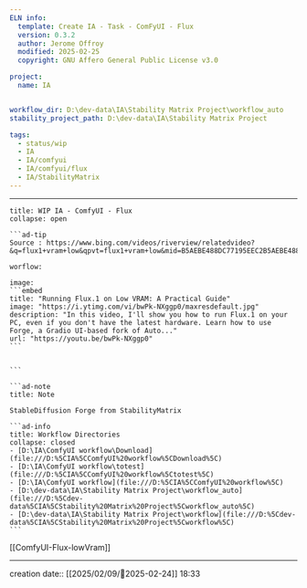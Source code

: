 ```yaml
---
ELN info:
  template: Create IA - Task - ComFyUI - Flux
  version: 0.3.2
  author: Jerome Offroy
  modified: 2025-02-25
  copyright: GNU Affero General Public License v3.0

project:
  name: IA


workflow_dir: D:\dev-data\IA\Stability Matrix Project\workflow_auto
stability_project_path: D:\dev-data\IA\Stability Matrix Project

tags:
  - status/wip
  - IA
  - IA/comfyui
  - IA/comfyui/flux
  - IA/StabilityMatrix
---
```



---
 
`````ad-example
title: WIP IA - ComfyUI - Flux
collapse: open

```ad-tip
Source : https://www.bing.com/videos/riverview/relatedvideo?&q=flux1+vram+low&qpvt=flux1+vram+low&mid=B5AEBE488DC77195EEC2B5AEBE488DC77195EEC2&mmscn=mtsc&aps=144&FORM=VRDGAR

worflow: 

image: 
```embed
title: "Running Flux.1 on Low VRAM: A Practical Guide"
image: "https://i.ytimg.com/vi/bwPk-NXggp0/maxresdefault.jpg"
description: "In this video, I'll show you how to run Flux.1 on your PC, even if you don't have the latest hardware. Learn how to use Forge, a Gradio UI-based fork of Auto..."
url: "https://youtu.be/bwPk-NXggp0"
```


```

```ad-note
title: Note

StableDiffusion Forge from StabilityMatrix 

```ad-info
title: Workflow Directories
collapse: closed
- [D:\IA\ComfyUI workflow\Download](file:///D:%5CIA%5CComfyUI%20workflow%5CDownload%5C)
- [D:\IA\ComfyUI workflow\totest](file:///D:%5CIA%5CComfyUI%20workflow%5Ctotest%5C)
- [D:\IA\ComfyUI workflow](file:///D:%5CIA%5CComfyUI%20workflow%5C)
- [D:\dev-data\IA\Stability Matrix Project\workflow_auto](file:///D:%5Cdev-data%5CIA%5CStability%20Matrix%20Project%5Cworkflow_auto%5C)
- [D:\dev-data\IA\Stability Matrix Project\workflow](file:///D:%5Cdev-data%5CIA%5CStability%20Matrix%20Project%5Cworkflow%5C)
```
`````

[[ComfyUI-Flux-lowVram]]




---
creation date:: [[2025/02/09/📒2025-02-24]]  18:33

